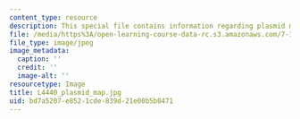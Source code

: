 ```yaml
---
content_type: resource
description: This special file contains information regarding plasmid map.
file: /media/https%3A/open-learning-course-data-rc.s3.amazonaws.com/7-15-experimental-molecular-genetics-spring-2015/bd7a5207e8521cde839d21e00b5b0471_L4440_plasmid_map.jpg
file_type: image/jpeg
image_metadata:
  caption: ''
  credit: ''
  image-alt: ''
resourcetype: Image
title: L4440_plasmid_map.jpg
uid: bd7a5207-e852-1cde-839d-21e00b5b0471
---
```

